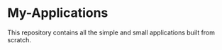 # My-Applications
This repository contains all the simple and small applications built from scratch.
